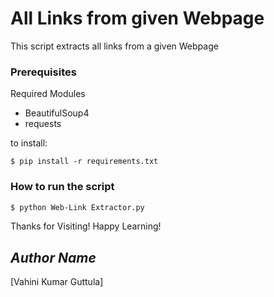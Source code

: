# All Links from given Webpage

This script extracts all links from a given Webpage

### Prerequisites
Required Modules
- BeautifulSoup4
- requests

to install: 
```
$ pip install -r requirements.txt
```

### How to run the script
``` bash
$ python Web-Link Extractor.py
```

Thanks for Visiting! Happy Learning!

## *Author Name*
[Vahini Kumar Guttula]
